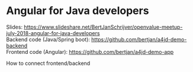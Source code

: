 # Angular for Java developers

Slides: https://www.slideshare.net/BertJanSchrijver/openvalue-meetup-july-2018-angular-for-java-developers  
Backend code (Java/Spring boot): https://github.com/bertjan/a4jd-demo-backend  
Frontend code (Angular): https://github.com/bertjan/a4jd-demo-app  


How to connect frontend/backend
